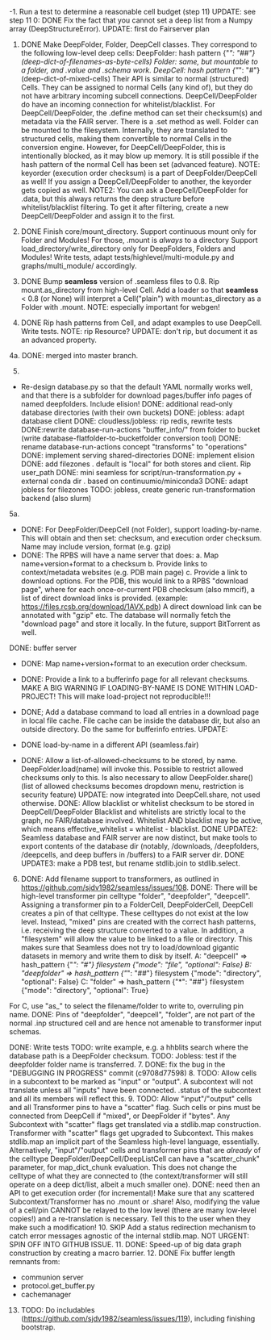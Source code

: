 
-1. Run a test to determine a reasonable cell budget (step 11)
UPDATE: see step 11
0: DONE Fix the fact that you cannot set a deep list from a Numpy array (DeepStructureError).
UPDATE: first do Fairserver plan
1. DONE Make DeepFolder, Folder, DeepCell classes.
They correspond to the following low-level deep cells:
 DeepFolder: hash pattern {"*": "##"} (deep-dict-of-filenames-as-byte-cells)
 Folder: same, but mountable to a folder, and .value and .schema work.
 DeepCell: hash pattern {"*": "#"} (deep-dict-of-mixed-cells)
Their API is similar to normal (structured) Cells.
They can be assigned to normal Cells (any kind of), but they do
not have arbitrary incoming subcell connections. DeepCell/DeepFolder do have an incoming connection for whitelist/blacklist.
For DeepCell/DeepFolder, the .define method can set their checksum(s) and metadata via the FAIR server. 
There is a .set method as well. Folder can be mounted to the filesystem.
Internally, they are translated to structured cells, making them convertible to normal Cells in the conversion engine. However, for DeepCell/DeepFolder, this is intentionally blocked, as it may blow up memory. It is still possible if the hash pattern of the normal Cell has been set (advanced feature). 
NOTE: keyorder (execution order checksum) is a part of DeepFolder/DeepCell as well! If you assign a DeepCell/DeepFolder to another, the keyorder gets copied as well.
NOTE2: You can ask a DeepCell/DeepFolder for .data, but this always returns the deep structure before whitelist/blacklist filtering.
To get it after filtering, create a new DeepCell/DeepFolder and assign it to the first.

2. DONE Finish core/mount_directory. Support continuous mount only for Folder and Modules! For those, .mount is *always* to a directory
Support load_directory/write_directory only for DeepFolders, Folders and Modules!
Write tests, adapt tests/highlevel/multi-module.py and graphs/multi_module/ accordingly.

3. DONE Bump __seamless__ version of .seamless files to 0.8.
Rip mount.as_directory from high-level Cell. Add a loader so that __seamless__ < 0.8 (or None) will interpret
a Cell("plain") with mount:as_directory as a Folder with .mount.
NOTE: especially important for webgen! 

4. DONE Rip hash patterns from Cell, and adapt examples to use DeepCell.
Write tests.
NOTE: rip Resource?
UPDATE: don't rip, but document it as an advanced property.

4a. DONE: merged into master branch.

5. 
- Re-design database.py so that the default YAML normally works well,
and that there is a subfolder for download pages/buffer info pages
of named deepfolders. Include elision!
   DONE: additional read-only database directories (with their own buckets)
   DONE: jobless: adapt database client
   DONE: cloudless/jobless: rip redis, rewrite tests 
   DONE:rewrite database-run-actions "buffer_info/"  from folder to bucket
   (write database-flatfolder-to-bucketfolder conversion tool)
   DONE: rename database-run-actions concept "transforms" to "operations"
   DONE: implement serving shared-directories
   DONE: implement elision
   DONE: add filezones . default is "local" for both stores and client. Rip user_path
   DONE: mini seamless for script/run-transformation.py + external conda dir . based on continuumio/miniconda3
   DONE: adapt jobless for filezones
   TODO: jobless, create generic run-transformation backend (also slurm)

5a.
- DONE: For DeepFolder/DeepCell (not Folder), support loading-by-name.
This will obtain and then set: checksum, and execution order checksum.
Name may include version, format (e.g. gzip)
- DONE: The RPBS will have a name server that does:
a. Map name+version+format to a checksum
b. Provide links to context/metadata websites (e.g. PDB main page)
c. Provide a link to download options. For the PDB, this would link to
a RPBS "download page", where for each once-or-current PDB checksum (also mmcif), a list of direct download links is provided. 
(example: https://files.rcsb.org/download/1AVX.pdb)
A direct download link can be annotated with "gzip" etc. The database will normally fetch the "download page" and store it locally.
In the future, support BitTorrent as well.

DONE: buffer server
- DONE: Map name+version+format to an execution order checksum.
- DONE: Provide a link to a bufferinfo page for all relevant checksums.
MAKE A BIG WARNING IF LOADING-BY-NAME IS DONE WITHIN LOAD-PROJECT!
This will make load-project not reproducible!!!

- DONE; Add a database command to load all entries in a download page in local file cache. File cache can be inside the database dir, but also an outside directory. Do the same for bufferinfo entries.
UPDATE: 

- DONE load-by-name in a different API (seamless.fair)

- DONE: Allow a list-of-allowed-checksums to be stored, by name. 
   DeepFolder.load(name) will invoke this.
   Possible to restrict allowed checksums only to this.
   Is also necessary to allow DeepFolder.share()  
   (list of allowed checksums becomes dropdown menu, restriction is security feature)
   UPDATE: now integrated into DeepCell.share, not used otherwise.
   DONE: Allow blacklist or whitelist checksum to be stored in DeepCell/DeepFolder
   Blacklist and whitelists are strictly local to the graph, no FAIR/database involved.
   Whitelist AND blacklist may be active, which means
   effective_whitelist = whitelist - blacklist.
DONE UPDATE2: Seamless database and FAIR server are now distinct, but make
tools to export contents of the database dir (notably, /downloads,
/deepfolders, /deepcells, and deep buffers in /buffers) to a FAIR server dir.
DONE UPDATE3: make a PDB test, but rename stdlib.join to stdlib.select.

6. DONE: Add filename support to transformers, as outlined in https://github.com/sjdv1982/seamless/issues/108. 
DONE: There will be high-level transformer pin celltype "folder", "deepfolder", "deepcell".
Assigning a transformer pin to a FolderCell, DeepFolderCell, DeepCell
creates a pin of that celltype.
These celltypes do not exist at the low level.
Instead, "mixed" pins are created with the correct hash patterns, i.e. receiving the deep structure converted to a value. In addition, a "filesystem" will allow the value to be linked to a file or directory. This makes sure that Seamless does not try to load/download gigantic datasets in memory and write them to disk by itself.
A: "deepcell" =>
hash_pattern {"*": "#"}
filesystem {"mode": "file", "optional": False}
B: "deepfolder" =>
hash_pattern {"*": "##"}
filesystem {"mode": "directory", "optional": False}
C: "folder" =>
hash_pattern {"*": "##"}
filesystem {"mode": "directory", "optional": True}

For C, use "as_" to select the filename/folder to write to, overruling pin name.
DONE: Pins of "deepfolder", "deepcell", "folder", are not part of the normal .inp structured cell and 
are hence not amenable to transformer input schemas.

DONE: Write tests
TODO: write example, e.g. a hhblits search where the database path is a DeepFolder
checksum.
TODO: Jobless: test if the deepfolder folder name is transferred.
7. DONE: fix the bug in the "DEBUGGING IN PROGRESS" commit (c9708d77598)
8. TODO: Allow cells in a subcontext to be marked as "input" or "output".
A subcontext will not translate unless all "inputs" have been connected.
.status of the subcontext and all its members will reflect this.
9. TODO: Allow "input"/"output" cells and all Transformer pins to have a "scatter" flag. Such cells or pins must be connected from DeepCell if "mixed", or DeepFolder if "bytes".
Any Subcontext with "scatter" flags get translated via a stdlib.map
construction. Transformer with "scatter" flags get upgraded to Subcontext. This makes stdlib.map an implicit part of the Seamless high-level language, essentially.
Alternatively, "input"/"output" cells and transformer pins that are 
*already* of the celltype DeepFolder/DeepCell/DeepListCell can have a "scatter_chunk" parameter, for map_dict_chunk evaluation. This does not
change the celltype of what they are connected to (the context/transformer will still operate on a deep dict/list, albeit a much smaller one). DONE: need then an API to get execution order (for incremental)!
Make sure that any scattered Subcontext/Transformer has no .mount or .share!
Also, modifying the value of a cell/pin CANNOT be relayed to the low level
(there are many low-level copies!) and a re-translation is necessary.
Tell this to the user when they make such a modification!
10. SKIP Add a status redirection mechanism to catch error messages agnostic of the internal stdlib.map. NOT URGENT: SPIN OFF INTO GITHUB ISSUE.
11. DONE: Speed-up of big data graph construction by creating a macro barrier.
12. DONE Fix buffer length remnants from:
- communion server
- protocol.get_buffer.py
- cachemanager
13. TODO: Do includables (https://github.com/sjdv1982/seamless/issues/119),
including finishing bootstrap.


